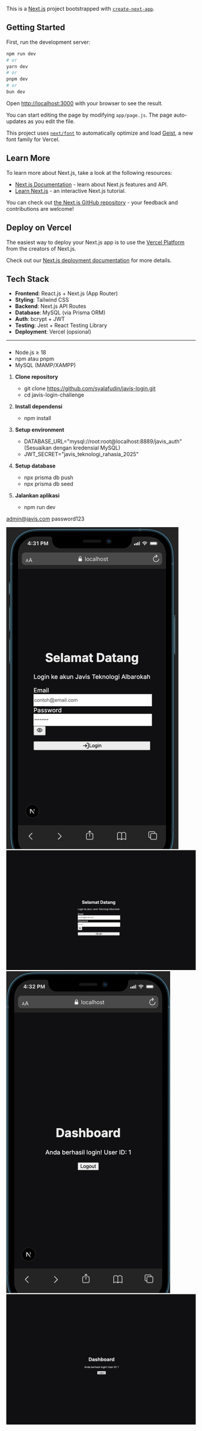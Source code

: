 This is a [Next.js](https://nextjs.org) project bootstrapped with [`create-next-app`](https://github.com/vercel/next.js/tree/canary/packages/create-next-app).

## Getting Started

First, run the development server:

```bash
npm run dev
# or
yarn dev
# or
pnpm dev
# or
bun dev
```

Open [http://localhost:3000](http://localhost:3000) with your browser to see the result.

You can start editing the page by modifying `app/page.js`. The page auto-updates as you edit the file.

This project uses [`next/font`](https://nextjs.org/docs/app/building-your-application/optimizing/fonts) to automatically optimize and load [Geist](https://vercel.com/font), a new font family for Vercel.

## Learn More

To learn more about Next.js, take a look at the following resources:

- [Next.js Documentation](https://nextjs.org/docs) - learn about Next.js features and API.
- [Learn Next.js](https://nextjs.org/learn) - an interactive Next.js tutorial.

You can check out [the Next.js GitHub repository](https://github.com/vercel/next.js) - your feedback and contributions are welcome!

## Deploy on Vercel

The easiest way to deploy your Next.js app is to use the [Vercel Platform](https://vercel.com/new?utm_medium=default-template&filter=next.js&utm_source=create-next-app&utm_campaign=create-next-app-readme) from the creators of Next.js.

Check out our [Next.js deployment documentation](https://nextjs.org/docs/app/building-your-application/deploying) for more details.


## Tech Stack

- **Frontend**: React.js + Next.js (App Router)
- **Styling**: Tailwind CSS
- **Backend**: Next.js API Routes
- **Database**: MySQL (via Prisma ORM)
- **Auth**: bcrypt + JWT
- **Testing**: Jest + React Testing Library
- **Deployment**: Vercel (opsional)

---

### 
- Node.js ≥ 18
- npm atau pnpm
- MySQL (MAMP/XAMPP)


1. **Clone repository**
   - git clone https://github.com/syalafudin/javis-login.git
   - cd javis-login-challenge

2. **Install dependensi**
   - npm install

3. **Setup environment**
   - DATABASE_URL="mysql://root:root@localhost:8889/javis_auth" (Sesuaikan dengan kredensial MySQL)
   - JWT_SECRET="javis_teknologi_rahasia_2025"

4. **Setup database**
   - npx prisma db push
   - npx prisma db seed

4. **Jalankan aplikasi**
   - npm run dev

admin@javis.com
password123

![Login Page (Desktop)](screenshots/login-mob.png)
![Login Page (Desktop)](screenshots/login.png)
![Login Page (Desktop)](screenshots/dashboard-mob.png)
![Login Page (Desktop)](screenshots/dashboard.png)